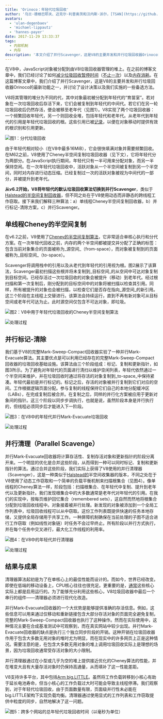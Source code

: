 ```yaml
---
title: 'Orinoco：年轻代垃圾回收'
author: '乌兰·德根巴耶夫、迈克尔·利普奥茨和汉内斯·派尔，[TSAN](https://github.com/google/sanitizers/wiki/ThreadSanitizerCppManual)的朋友们'
avatars:
  - 'ulan-degenbaev'
  - 'michael-lippautz'
  - 'hannes-payer'
date: 2017-11-29 13:33:37
tags:
  - 内部机制
  - 内存
description: '本文介绍了并行Scavenger，这是V8的主要并发和并行垃圾回收器Orinoco的最新功能之一。'
---
```

在V8中，JavaScript对象被分配到由V8垃圾回收器管理的堆上。在之前的博客文章中，我们已经讨论了如何[减少垃圾回收暂停时间](/blog/jank-busters)（[不止一次](/blog/orinoco)）以及[内存消耗](/blog/optimizing-v8-memory)。在这篇博客文章中，我们介绍了并行Scavenger，这是V8的主要并发和并行垃圾回收器Orinoco的最新功能之一，并讨论了设计决策以及我们实施的一些备选方法。

<!--truncate-->
V8将其管理的堆分为不同的代，其中对象最初被分配到年轻代的“育苗室”。若对象在一次垃圾回收后存活下来，它们会被复制到年轻代的中间代。若它们在另一轮垃圾回收后仍然存活，便会被移至老年代（见图1）。V8实现了两个垃圾回收器：一个频繁回收年轻代，另一个则回收全堆，包括年轻代和老年代。从老年代到年轻代的引用是年轻代垃圾回收的根。这些引用已被[记录](/blog/orinoco)，以便在对象移动时提供有效的根识别和引用更新。

![图1：分代垃圾回收](/_img/orinoco-parallel-scavenger/generational-gc.png)

由于年轻代相对较小（在V8中最多16MiB），它会很快填满对象并需要频繁回收。在M62之前，V8使用了Cheney半空间复制垃圾回收器（见下文），它将年轻代分为两部分。在JavaScript执行期间，年轻代只有一半可用来分配对象，而另一半保持空闲。在一次年轻代垃圾回收中，活跃对象从一个半空间被复制到另一个半空间，同时对内存进行动态压缩。已经复制过一次的活跃对象被视为中间代的一部分，并被提升到老年代。

**从v6.2开始，V8将年轻代的默认垃圾回收算法切换到并行Scavenger**，类似于[Halstead的半空间复制回收器](https://dl.acm.org/citation.cfm?id=802017)，但不同之处在于V8使用动态而非静态的跨线程工作窃取。接下来我们解释三种算法：a）单线程Cheney半空间复制回收器，b）并行标记-清除方案，c）并行Scavenger。

## 单线程Cheney的半空间复制

在v6.2之前，V8使用了[Cheney的半空间复制算法](https://dl.acm.org/citation.cfm?doid=362790.362798)，它非常适合单核心执行和分代方案。在一次年轻代回收之前，内存的两个半空间都被提交并分配了正确的标签：包含当前对象集合的页面被称为_源空间_（from-space），而对象被复制到的页面被称为_目标空间_（to-space）。

Scavenger将调用栈中的引用以及从老代到年轻代的引用视为根。图2展示了该算法，Scavenger最初扫描这些根并将未复制到_目标空间_的从空间中可达对象复制到目标空间。已经存活过一次垃圾回收的对象会被提升（移动）到老年代。经过根扫描和第一次复制后，刚分配到的目标空间中的对象将被扫描以检查其引用。同样，所有被提升的对象也会被扫描，以检查它们是否存在指向_源空间_的新引用。这三个阶段在主线程上交替进行。该算法会持续运行，直到不再有新对象可从目标空间或老年代可达为止。此时源空间仅包含不可达对象，即垃圾。

![图2：V8中用于年轻代垃圾回收的Cheney半空间复制算法](/_img/orinoco-parallel-scavenger/cheneys-semispace-copy.png)

![处理过程](/_img/orinoco-parallel-scavenger/cheneys-semispace-copy-processing.png)

## 并行标记-清除

我们基于V8的完整Mark-Sweep-Compact回收器实验了一种并行Mark-Evacuate算法。其主要优点是可以利用已经存在的完整Mark-Sweep-Compact回收器的垃圾回收基础设施。该算法由三个阶段组成：标记、复制和更新指针，如图3所示。为了避免对年轻代的页面进行清扫以维护空闲列表，年轻代依然通过一个半空间来维护，并在垃圾回收时通过将存活的对象复制到_to-space_中保持紧凑。年轻代最初是并行标记的。标记之后，存活的对象被并行复制到它们对应的空间。工作根据逻辑页面分配。参与复制的线程保持它们自己的本地分配缓冲区（LABs），在完成复制后被合并。在复制之后，同样的并行化方案被应用于更新对象间的指针。这三个阶段以同步步调执行，也就是说，虽然阶段本身是并行执行的，但线程必须同步后才能进入下一阶段。

![图3：在V8中的年轻代并行Mark-Evacuate垃圾回收](/_img/orinoco-parallel-scavenger/parallel-mark-evacuate.png)

![处理过程](/_img/orinoco-parallel-scavenger/parallel-mark-evacuate-processing.png)

## 并行清理（Parallel Scavenge）

并行Mark-Evacuate回收器将计算存活性、复制存活对象和更新指针的阶段分离开来。一个明显的优化是合并这些阶段，从而得到一种可以同时标记、复制和更新指针的算法。通过合并这些阶段，我们实际上获得了V8使用的并行清理器（Scavenger），这是一种类似于[Halstead的](https://dl.acm.org/citation.cfm?id=802017)半空间收集器的版本，不同之处在于V8使用了动态工作窃取和一个简单的负载平衡机制来扫描根集合（见图4）。像单线程的Cheney算法一样，阶段包括：扫描根集合、在年轻代中复制、提升到老年代以及更新指针。我们发现根集合中的大多数通常是老年代对年轻代的引用。在我们的实现中，按每页维护回忆集合（remembered sets），这自然而然地将根集合分配到垃圾回收线程中。对象接着被并行处理。新发现的对象被添加到一个全局工作列表中，垃圾回收线程可以从中窃取。这份工作列表既提供快速的任务本地存储，又提供全局存储用于共享工作。一种屏障机制确保在当前处理的子图不适合进行工作窃取（例如线性对象链）时任务不会过早终止。所有阶段以并行方式执行，并在每个任务中交叉进行，最大化工作线程的利用率。

![图4：在V8中的年轻代并行清理器](/_img/orinoco-parallel-scavenger/parallel-scavenge.png)

![处理过程](/_img/orinoco-parallel-scavenger/parallel-scavenge-processing.png)

## 结果与成果

清理器算法起初是为了在单核心上的最佳性能而设计的。而如今，世界已经改变。即使在低端的移动设备上，CPU核心往往也很充足。更重要的是，[通常](https://dl.acm.org/citation.cfm?id=2968469)这些核心实际上都是启用运行的。为了能够充分利用这些核心，V8垃圾回收器中最后一个串行的组件——清理器必须进行现代化改造。

并行Mark-Evacuate回收器的一个大优势是能够提供准确的存活信息。例如，这些信息可以用来通过仅移动和重新链接包含大部分存活对象的页面完全避免复制，完整的Mark-Sweep-Compact回收器也执行了这种操作。然而在实际使用中，这种情况主要在合成基准测试中可观察到，而在真实网站中较少出现。并行Mark-Evacuate回收器的缺点是执行三个独立同步阶段的开销。这种开销在垃圾回收器作用于包含大多数无用对象的堆时尤为明显，而在现实中的许多网页上正是这种情况。需要注意的是，在包含大多数无用对象的堆上调用垃圾回收实际上是理想的场景，因为垃圾回收通常受存活对象的大小限制。

并行清理器通过在小型或几乎为空的堆上提供接近优化的Cheney算法的性能，并在堆变大且有大量存活对象时仍保持高通量，从而填补了这一性能差距。

V8支持许多平台，其中包括[Arm big.LITTLE](https://developer.arm.com/technologies/big-little)。虽然将工作负载转移到小核心有助于延长电池寿命，但当小核心的工作负载过大时可能会导致主线程停滞。我们观察到，对于年轻代垃圾回收，由于页面数量有限，页面级并行性未必能在big.LITTLE架构下实现负载均衡。清理器通过使用显式的工作列表和工作窃取提供中粒度的同步，自然地解决了这一问题。

![图5：跨多个网站的总年轻代垃圾回收时间（以毫秒为单位）](/_img/orinoco-parallel-scavenger/results.png)
